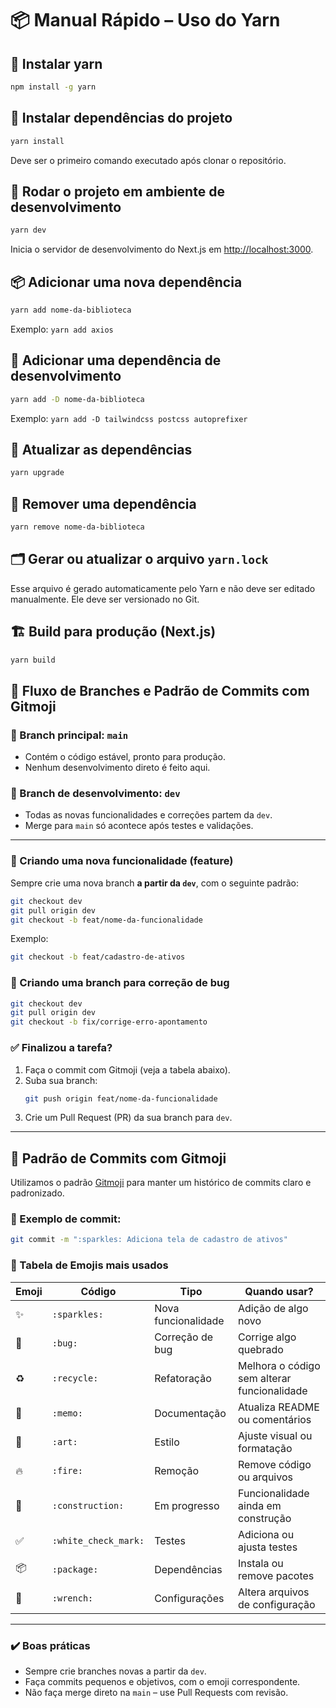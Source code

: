 # 📦 Manual Rápido – Uso do Yarn

## 🔧 Instalar yarn
```bash
npm install -g yarn
```

## 🔧 Instalar dependências do projeto
```bash
yarn install
```
Deve ser o primeiro comando executado após clonar o repositório.

## 🚀 Rodar o projeto em ambiente de desenvolvimento
```bash
yarn dev
```
Inicia o servidor de desenvolvimento do Next.js em [http://localhost:3000](http://localhost:3000).

## 📦 Adicionar uma nova dependência
```bash
yarn add nome-da-biblioteca
```
Exemplo: `yarn add axios`

## 🧪 Adicionar uma dependência de desenvolvimento
```bash
yarn add -D nome-da-biblioteca
```
Exemplo: `yarn add -D tailwindcss postcss autoprefixer`

## 🔄 Atualizar as dependências
```bash
yarn upgrade
```

## 🧹 Remover uma dependência
```bash
yarn remove nome-da-biblioteca
```

## 🗂️ Gerar ou atualizar o arquivo `yarn.lock`
Esse arquivo é gerado automaticamente pelo Yarn e não deve ser editado manualmente. Ele deve ser versionado no Git.

## 🏗️ Build para produção (Next.js)
```bash
yarn build
```


## 🌿 Fluxo de Branches e Padrão de Commits com Gitmoji

### 📌 Branch principal: `main`
- Contém o código estável, pronto para produção.
- Nenhum desenvolvimento direto é feito aqui.

### 🚧 Branch de desenvolvimento: `dev`
- Todas as novas funcionalidades e correções partem da `dev`.
- Merge para `main` só acontece após testes e validações.

---

### 🔀 Criando uma nova funcionalidade (feature)

Sempre crie uma nova branch **a partir da `dev`**, com o seguinte padrão:

```bash
git checkout dev
git pull origin dev
git checkout -b feat/nome-da-funcionalidade
```

Exemplo:
```bash
git checkout -b feat/cadastro-de-ativos
```

### 🧹 Criando uma branch para correção de bug
```bash
git checkout dev
git pull origin dev
git checkout -b fix/corrige-erro-apontamento
```

### ✅ Finalizou a tarefa?
1. Faça o commit com Gitmoji (veja a tabela abaixo).
2. Suba sua branch:
    ```bash
    git push origin feat/nome-da-funcionalidade
    ```
3. Crie um Pull Request (PR) da sua branch para `dev`.

---

## 💬 Padrão de Commits com Gitmoji

Utilizamos o padrão [Gitmoji](https://gitmoji.dev/) para manter um histórico de commits claro e padronizado.

### 📌 Exemplo de commit:
```bash
git commit -m ":sparkles: Adiciona tela de cadastro de ativos"
```

### 📘 Tabela de Emojis mais usados

| Emoji | Código            | Tipo                  | Quando usar?                                      |
|-------|-------------------|-----------------------|--------------------------------------------------|
| ✨    | `:sparkles:`      | Nova funcionalidade   | Adição de algo novo                              |
| 🐛    | `:bug:`           | Correção de bug       | Corrige algo quebrado                            |
| ♻️    | `:recycle:`       | Refatoração           | Melhora o código sem alterar funcionalidade      |
| 📝    | `:memo:`          | Documentação          | Atualiza README ou comentários                   |
| 🎨    | `:art:`           | Estilo                | Ajuste visual ou formatação                      |
| 🔥    | `:fire:`          | Remoção               | Remove código ou arquivos                        |
| 🚧    | `:construction:`  | Em progresso          | Funcionalidade ainda em construção               |
| ✅    | `:white_check_mark:` | Testes             | Adiciona ou ajusta testes                        |
| 📦    | `:package:`       | Dependências          | Instala ou remove pacotes                        |
| 🔧    | `:wrench:`        | Configurações         | Altera arquivos de configuração                  |

---

### ✔️ Boas práticas
- Sempre crie branches novas a partir da `dev`.
- Faça commits pequenos e objetivos, com o emoji correspondente.
- Não faça merge direto na `main` – use Pull Requests com revisão.
